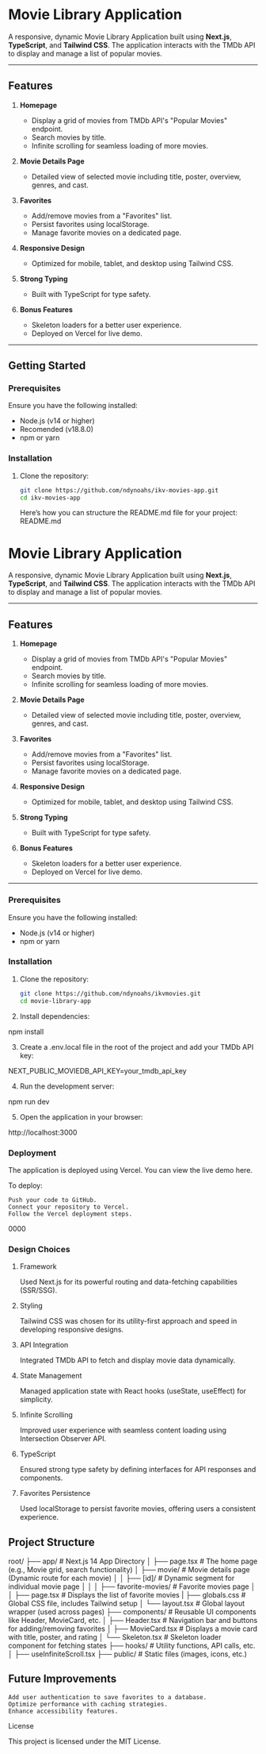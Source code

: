 # Movie Library Application

A responsive, dynamic Movie Library Application built using **Next.js**, **TypeScript**, and **Tailwind CSS**. The application interacts with the TMDb API to display and manage a list of popular movies.

---

## Features

1. **Homepage**

   - Display a grid of movies from TMDb API's "Popular Movies" endpoint.
   - Search movies by title.
   - Infinite scrolling for seamless loading of more movies.

2. **Movie Details Page**

   - Detailed view of selected movie including title, poster, overview, genres, and cast.

3. **Favorites**

   - Add/remove movies from a "Favorites" list.
   - Persist favorites using localStorage.
   - Manage favorite movies on a dedicated page.

4. **Responsive Design**

   - Optimized for mobile, tablet, and desktop using Tailwind CSS.

5. **Strong Typing**

   - Built with TypeScript for type safety.

6. **Bonus Features**
   - Skeleton loaders for a better user experience.
   - Deployed on Vercel for live demo.

---

## Getting Started

### **Prerequisites**

Ensure you have the following installed:

- Node.js (v14 or higher)
- Recomended (v18.8.0)
- npm or yarn

### **Installation**

1. Clone the repository:
   ```bash
   git clone https://github.com/ndynoahs/ikv-movies-app.git
   cd ikv-movies-app
   ```
   Here’s how you can structure the README.md file for your project:
   README.md

# Movie Library Application

A responsive, dynamic Movie Library Application built using **Next.js**, **TypeScript**, and **Tailwind CSS**. The application interacts with the TMDb API to display and manage a list of popular movies.

---

## Features

1. **Homepage**

   - Display a grid of movies from TMDb API's "Popular Movies" endpoint.
   - Search movies by title.
   - Infinite scrolling for seamless loading of more movies.

2. **Movie Details Page**

   - Detailed view of selected movie including title, poster, overview, genres, and cast.

3. **Favorites**

   - Add/remove movies from a "Favorites" list.
   - Persist favorites using localStorage.
   - Manage favorite movies on a dedicated page.

4. **Responsive Design**

   - Optimized for mobile, tablet, and desktop using Tailwind CSS.

5. **Strong Typing**

   - Built with TypeScript for type safety.

6. **Bonus Features**
   - Skeleton loaders for a better user experience.
   - Deployed on Vercel for live demo.

---

### **Prerequisites**

Ensure you have the following installed:

- Node.js (v14 or higher)
- npm or yarn

### **Installation**

1. Clone the repository:

   ```bash
   git clone https://github.com/ndynoahs/ikvmovies.git
   cd movie-library-app

   ```

2. Install dependencies:

npm install

3. Create a .env.local file in the root of the project and add your TMDb API key:

NEXT_PUBLIC_MOVIEDB_API_KEY=your_tmdb_api_key

4. Run the development server:

npm run dev

5. Open the application in your browser:

http://localhost:3000

### **Deployment**

The application is deployed using Vercel. You can view the live demo here.

To deploy:

    Push your code to GitHub.
    Connect your repository to Vercel.
    Follow the Vercel deployment steps.

0000

### **Design Choices**

1. Framework

   Used Next.js for its powerful routing and data-fetching capabilities (SSR/SSG).

2. Styling

   Tailwind CSS was chosen for its utility-first approach and speed in developing responsive designs.

3. API Integration

   Integrated TMDb API to fetch and display movie data dynamically.

4. State Management

   Managed application state with React hooks (useState, useEffect) for simplicity.

5. Infinite Scrolling

   Improved user experience with seamless content loading using Intersection Observer API.

6. TypeScript

   Ensured strong type safety by defining interfaces for API responses and components.

7. Favorites Persistence

   Used localStorage to persist favorite movies, offering users a consistent experience.

## Project Structure

root/
├── app/ # Next.js 14 App Directory
│ ├── page.tsx # The home page (e.g., Movie grid, search functionality)
│ ├── movie/ # Movie details page (Dynamic route for each movie)
│ │ ├── [id]/ # Dynamic segment for individual movie page
│ │
│ ├── favorite-movies/ # Favorite movies page
│ │ ├── page.tsx # Displays the list of favorite movies
| ├── globals.css # Global CSS file, includes Tailwind setup
│ └── layout.tsx # Global layout wrapper (used across pages)
├── components/ # Reusable UI components like Header, MovieCard, etc.
│ ├── Header.tsx # Navigation bar and buttons for adding/removing favorites
│ ├── MovieCard.tsx # Displays a movie card with title, poster, and rating
│ └── Skeleton.tsx # Skeleton loader component for fetching states
├── hooks/ # Utility functions, API calls, etc.
│ ├── useInfiniteScroll.tsx
├── public/ # Static files (images, icons, etc.)

## Future Improvements

    Add user authentication to save favorites to a database.
    Optimize performance with caching strategies.
    Enhance accessibility features.

License

This project is licensed under the MIT License.

